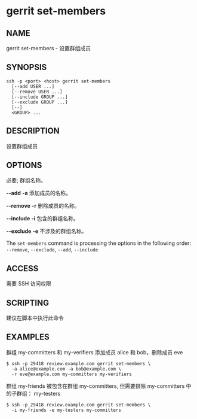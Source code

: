 # gerrit set-members

## NAME
gerrit set-members - 设置群组成员

## SYNOPSIS
```
ssh -p <port> <host> gerrit set-members
  [--add USER ...]
  [--remove USER ...]
  [--include GROUP ...]
  [--exclude GROUP ...]
  [--]
  <GROUP> ...
```

## DESCRIPTION
设置群组成员

## OPTIONS
**<GROUP>**
	必要; 群组名称。

**--add**
**-a**
	添加成员的名称。

**--remove**
**-r**
	删除成员的名称。

**--include**
**-i**
	包含的群组名称。

**--exclude**
**-e**
	不涉及的群组名称。

The `set-members` command is processing the options in the following
order: `--remove`, `--exclude`, `--add`, `--include`

## ACCESS
需要 SSH 访问权限

## SCRIPTING
建议在脚本中执行此命令

## EXAMPLES

群组 my-committers 和 my-verifiers 添加成员 alice 和 bob，删除成员 eve
```
$ ssh -p 29418 review.example.com gerrit set-members \
  -a alice@example.com -a bob@example.com \
  -r eve@example.com my-committers my-verifiers
```

群组 my-friends 被包含在群组 my-committers, 但需要排除 my-committers 中的子群组： my-testers 
```
$ ssh -p 29418 review.example.com gerrit set-members \
  -i my-friends -e my-testers my-committers
```

